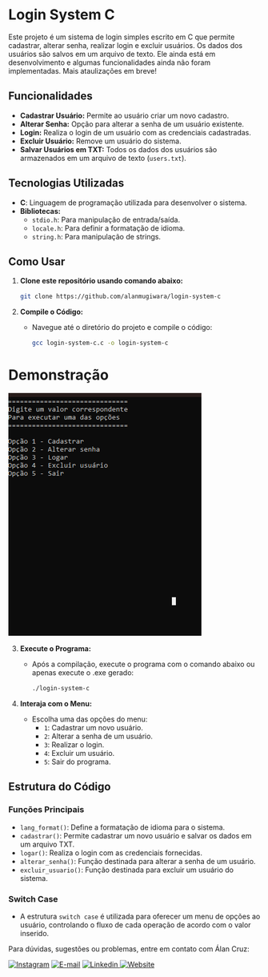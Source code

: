 # Login System C

Este projeto é um sistema de login simples escrito em C que permite cadastrar, alterar senha, realizar login e excluir usuários. Os dados dos usuários são salvos em um arquivo de texto.
Ele ainda está em desenvolvimento e algumas funcionalidades ainda não foram implementadas. Mais ataulizações em breve!

## Funcionalidades

- **Cadastrar Usuário:** Permite ao usuário criar um novo cadastro.
- **Alterar Senha:** Opção para alterar a senha de um usuário existente.
- **Login:** Realiza o login de um usuário com as credenciais cadastradas.
- **Excluir Usuário:** Remove um usuário do sistema.
- **Salvar Usuários em TXT:** Todos os dados dos usuários são armazenados em um arquivo de texto (`users.txt`).

## Tecnologias Utilizadas

- **C**: Linguagem de programação utilizada para desenvolver o sistema.
- **Bibliotecas:** 
  - `stdio.h`: Para manipulação de entrada/saída.
  - `locale.h`: Para definir a formatação de idioma.
  - `string.h`: Para manipulação de strings.

## Como Usar

1. **Clone este repositório usando comando abaixo:**

   ```bash
   git clone https://github.com/alanmugiwara/login-system-c
   ```

2. **Compile o Código:**
   - Navegue até o diretório do projeto e compile o código:

     ```bash
     gcc login-system-c.c -o login-system-c
     ```

# Demonstração
![Demonsraoção](https://github.com/alanmugiwara/alanmugiwara.github.io/blob/main/img/gif_menu_c.gif?raw=true)


3. **Execute o Programa:**
   - Após a compilação, execute o programa com o comando abaixo ou apenas execute o .exe gerado:

     ```bash
     ./login-system-c
     ```

4. **Interaja com o Menu:**
   - Escolha uma das opções do menu:
     - `1`: Cadastrar um novo usuário.
     - `2`: Alterar a senha de um usuário.
     - `3`: Realizar o login.
     - `4`: Excluir um usuário.
     - `5`: Sair do programa.

## Estrutura do Código

### Funções Principais

- `lang_format()`: Define a formatação de idioma para o sistema.
- `cadastrar()`: Permite cadastrar um novo usuário e salvar os dados em um arquivo TXT.
- `logar()`: Realiza o login com as credenciais fornecidas.
- `alterar_senha()`: Função destinada para alterar a senha de um usuário.
- `excluir_usuario()`: Função destinada para excluir um usuário do sistema.

### Switch Case
- A estrutura `switch case` é utilizada para oferecer um menu de opções ao usuário, controlando o fluxo de cada operação de acordo com o valor inserido.

Para dúvidas, sugestões ou problemas, entre em contato com Álan Cruz:

<div>
<a href="https://instagram.com/alancruz_tec" target="_blank"><img loading="lazy" src="https://img.shields.io/badge/-Instagram-%23E4405F?style=for-the-badge&logo=instagram&logoColor=white" alt="Instagram"></a>
<a href="mailto:contato@alancruz.tec.br"><img loading="lazy" src="https://img.shields.io/badge/Gmail-D14836?style=for-the-badge&logo=gmail&logoColor=white" alt="E-mail"></a>
<a href="https://linkedin.com/in/alansilvadacruz" target="_blank"><img loading="lazy" src="https://img.shields.io/badge/-LinkedIn-%230077B5?style=for-the-badge&logo=linkedin&logoColor=white" alt="Linkedin">
<a href="https://alancruz.tec.br" target="_blank"><img loading="lazy" src="https://img.shields.io/badge/-My%20Website-%230077B5?style=for-the-badge&logo=wordpress&logoColor=white" alt="Website"></a>
</div>

